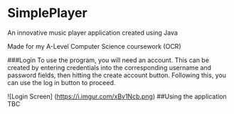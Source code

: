# SimplePlayer
An innovative music player application created using Java

Made for my A-Level Computer Science coursework (OCR)

###Login
To use the program, you will need an account. This can be created by entering 
credentials into the corresponding username and password fields, then hitting
the create account button. Following this, you can use the log in button to 
proceed.

![Login Screen] (https://i.imgur.com/xBv1Ncb.png)
##Using the application
TBC